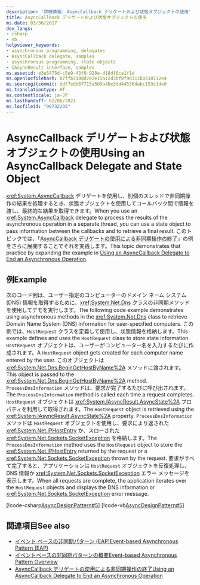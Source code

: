 ```yaml
---
description: '詳細情報: AsyncCallback デリゲートおよび状態オブジェクトの使用'
title: AsyncCallback デリゲートおよび状態オブジェクトの使用
ms.date: 03/30/2017
dev_langs:
- csharp
- vb
helpviewer_keywords:
- asynchronous programming, delegates
- AsyncCallback delegate, samples
- asynchronous programming, state objects
- IAsyncResult interface, samples
ms.assetid: e3e5475d-c5e9-43f0-928e-d18df8ca1f1d
ms.openlocfilehash: b7ffb3180d7e2e15a12d3bf0f98311b0310112e4
ms.sourcegitcommit: ddf7edb67715a5b9a45e3dd44536dabc153c1de0
ms.translationtype: HT
ms.contentlocale: ja-JP
ms.lasthandoff: 02/06/2021
ms.locfileid: "99732235"
---
```

# <a name="using-an-asynccallback-delegate-and-state-object"></a><span data-ttu-id="cdc96-103">AsyncCallback デリゲートおよび状態オブジェクトの使用</span><span class="sxs-lookup"><span data-stu-id="cdc96-103">Using an AsyncCallback Delegate and State Object</span></span>

<span data-ttu-id="cdc96-104"><xref:System.AsyncCallback> デリゲートを使用し、別個のスレッドで非同期操作の結果を処理するとき、状態オブジェクトを使用してコールバック間で情報を渡し、最終的な結果を取得できます。</span><span class="sxs-lookup"><span data-stu-id="cdc96-104">When you use an <xref:System.AsyncCallback> delegate to process the results of the asynchronous operation in a separate thread, you can use a state object to pass information between the callbacks and to retrieve a final result.</span></span> <span data-ttu-id="cdc96-105">このトピックでは、「[AsyncCallback デリゲートの使用による非同期操作の終了](using-an-asynccallback-delegate-to-end-an-asynchronous-operation.md)」の例をさらに展開することでそれを実践します。</span><span class="sxs-lookup"><span data-stu-id="cdc96-105">This topic demonstrates that practice by expanding the example in [Using an AsyncCallback Delegate to End an Asynchronous Operation](using-an-asynccallback-delegate-to-end-an-asynchronous-operation.md).</span></span>  
  
## <a name="example"></a><span data-ttu-id="cdc96-106">例</span><span class="sxs-lookup"><span data-stu-id="cdc96-106">Example</span></span>  

 <span data-ttu-id="cdc96-107">次のコード例は、ユーザー指定のコンピューターのドメイン ネーム システム (DNS) 情報を取得するために、<xref:System.Net.Dns> クラスの非同期メソッドを使用してデモを実行します。</span><span class="sxs-lookup"><span data-stu-id="cdc96-107">The following code example demonstrates using asynchronous methods in the <xref:System.Net.Dns> class to retrieve Domain Name System (DNS) information for user-specified computers.</span></span> <span data-ttu-id="cdc96-108">この例では、`HostRequest` クラスを定義して使用し、状態情報を格納します。</span><span class="sxs-lookup"><span data-stu-id="cdc96-108">This example defines and uses the `HostRequest` class to store state information.</span></span> <span data-ttu-id="cdc96-109">`HostRequest` オブジェクトは、ユーザーがコンピューター名を入力するたびに作成されます。</span><span class="sxs-lookup"><span data-stu-id="cdc96-109">A `HostRequest` object gets created for each computer name entered by the user.</span></span> <span data-ttu-id="cdc96-110">このオブジェクトは <xref:System.Net.Dns.BeginGetHostByName%2A> メソッドに渡されます。</span><span class="sxs-lookup"><span data-stu-id="cdc96-110">This object is passed to the <xref:System.Net.Dns.BeginGetHostByName%2A> method.</span></span> <span data-ttu-id="cdc96-111">`ProcessDnsInformation` メソッドは、要求が完了するたびに呼び出されます。</span><span class="sxs-lookup"><span data-stu-id="cdc96-111">The `ProcessDnsInformation` method is called each time a request completes.</span></span> <span data-ttu-id="cdc96-112">`HostRequest` オブジェクトは <xref:System.IAsyncResult.AsyncState%2A> プロパティを利用して取得されます。</span><span class="sxs-lookup"><span data-stu-id="cdc96-112">The `HostRequest` object is retrieved using the <xref:System.IAsyncResult.AsyncState%2A> property.</span></span> <span data-ttu-id="cdc96-113">`ProcessDnsInformation` メソッドは `HostRequest` オブジェクトを使用し、要求により返された <xref:System.Net.IPHostEntry> か、スローされた <xref:System.Net.Sockets.SocketException> を格納します。</span><span class="sxs-lookup"><span data-stu-id="cdc96-113">The `ProcessDnsInformation` method uses the `HostRequest` object to store the <xref:System.Net.IPHostEntry> returned by the request or a <xref:System.Net.Sockets.SocketException> thrown by the request.</span></span> <span data-ttu-id="cdc96-114">要求がすべて完了すると、アプリケーションは `HostRequest` オブジェクトを反復処理し、DNS 情報か <xref:System.Net.Sockets.SocketException> エラー メッセージを表示します。</span><span class="sxs-lookup"><span data-stu-id="cdc96-114">When all requests are complete, the application iterates over the `HostRequest` objects and displays the DNS information or <xref:System.Net.Sockets.SocketException> error message.</span></span>  
  
 [!code-csharp[AsyncDesignPattern#5](../../../samples/snippets/csharp/VS_Snippets_CLR/AsyncDesignPattern/CS/AsyncDelegateWithStateObject.cs#5)]
 [!code-vb[AsyncDesignPattern#5](../../../samples/snippets/visualbasic/VS_Snippets_CLR/AsyncDesignPattern/VB/AsyncDelegateWithStateObject.vb#5)]  
  
## <a name="see-also"></a><span data-ttu-id="cdc96-115">関連項目</span><span class="sxs-lookup"><span data-stu-id="cdc96-115">See also</span></span>

- [<span data-ttu-id="cdc96-116">イベント ベースの非同期パターン (EAP)</span><span class="sxs-lookup"><span data-stu-id="cdc96-116">Event-based Asynchronous Pattern (EAP)</span></span>](event-based-asynchronous-pattern-eap.md)
- [<span data-ttu-id="cdc96-117">イベントベースの非同期パターンの概要</span><span class="sxs-lookup"><span data-stu-id="cdc96-117">Event-based Asynchronous Pattern Overview</span></span>](event-based-asynchronous-pattern-overview.md)
- [<span data-ttu-id="cdc96-118">AsyncCallback デリゲートの使用による非同期操作の終了</span><span class="sxs-lookup"><span data-stu-id="cdc96-118">Using an AsyncCallback Delegate to End an Asynchronous Operation</span></span>](using-an-asynccallback-delegate-to-end-an-asynchronous-operation.md)
